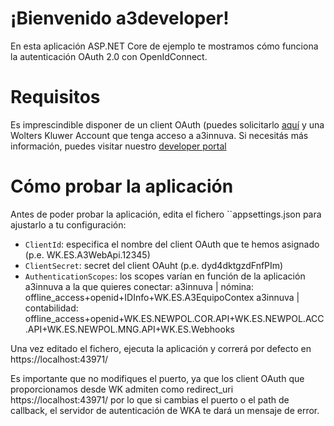 # ¡Bienvenido a3developer!
En esta aplicación ASP.NET Core de ejemplo te mostramos cómo funciona la autenticación OAuth 2.0 con OpenIdConnect.

# Requisitos 

Es imprescindible disponer de un client OAuth (puedes solicitarlo [aquí](https://forms.office.com/r/0jdxS8vyWN) y una Wolters Kluwer Account que tenga acceso a a3innuva. Si necesitás más información, puedes visitar nuestro [developer portal](https://a3developers.wolterskluwer.es/)

# Cómo probar la aplicación

Antes de poder probar la aplicación, edita el fichero ``appsettings.json para ajustarlo a tu configuración:
- ``ClientId``: especifica el nombre del client OAuth que te hemos asignado (p.e. WK.ES.A3WebApi.12345)
- ``ClientSecret``: secret del client OAuht (p.e. dyd4dktgzdFnfPIm)
- ``AuthenticationScopes``: los scopes varían en función de la aplicación a3innuva a la que quieres conectar:
	a3innuva | nómina: offline_access+openid+IDInfo+WK.ES.A3EquipoContex
	a3innuva | contabilidad: offline_access+openid+WK.ES.NEWPOL.COR.API+WK.ES.NEWPOL.ACC.API+WK.ES.NEWPOL.MNG.API+WK.ES.Webhooks

Una vez editado el fichero, ejecuta la aplicación y correrá por defecto en https://localhost:43971/ 

Es importante que no modifiques el puerto, ya que los client OAuth que proporcionamos desde WK admiten como redirect_uri https://localhost:43971/ por lo que si cambias el puerto o el path de callback, el servidor de autenticación de WKA te dará un mensaje de error.
